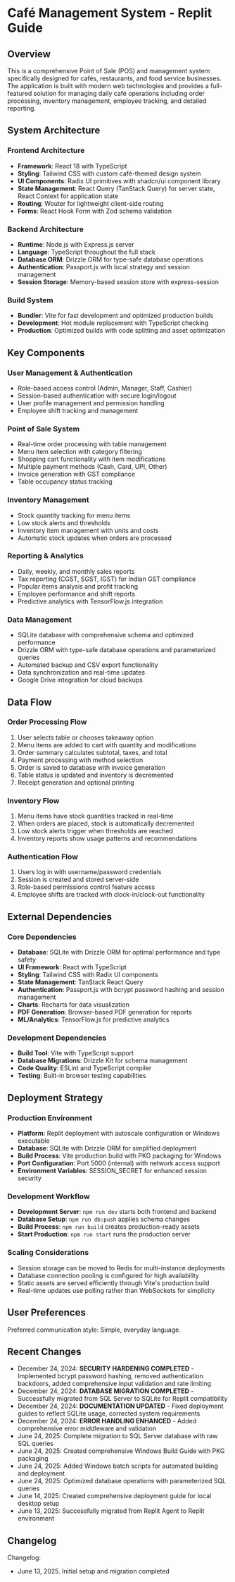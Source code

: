 # Café Management System - Replit Guide

## Overview

This is a comprehensive Point of Sale (POS) and management system specifically designed for cafés, restaurants, and food service businesses. The application is built with modern web technologies and provides a full-featured solution for managing daily café operations including order processing, inventory management, employee tracking, and detailed reporting.

## System Architecture

### Frontend Architecture
- **Framework**: React 18 with TypeScript
- **Styling**: Tailwind CSS with custom café-themed design system
- **UI Components**: Radix UI primitives with shadcn/ui component library
- **State Management**: React Query (TanStack Query) for server state, React Context for application state
- **Routing**: Wouter for lightweight client-side routing
- **Forms**: React Hook Form with Zod schema validation

### Backend Architecture
- **Runtime**: Node.js with Express.js server
- **Language**: TypeScript throughout the full stack
- **Database ORM**: Drizzle ORM for type-safe database operations
- **Authentication**: Passport.js with local strategy and session management
- **Session Storage**: Memory-based session store with express-session

### Build System
- **Bundler**: Vite for fast development and optimized production builds
- **Development**: Hot module replacement with TypeScript checking
- **Production**: Optimized builds with code splitting and asset optimization

## Key Components

### User Management & Authentication
- Role-based access control (Admin, Manager, Staff, Cashier)
- Session-based authentication with secure login/logout
- User profile management and permission handling
- Employee shift tracking and management

### Point of Sale System
- Real-time order processing with table management
- Menu item selection with category filtering
- Shopping cart functionality with item modifications
- Multiple payment methods (Cash, Card, UPI, Other)
- Invoice generation with GST compliance
- Table occupancy status tracking

### Inventory Management
- Stock quantity tracking for menu items
- Low stock alerts and thresholds
- Inventory item management with units and costs
- Automatic stock updates when orders are processed

### Reporting & Analytics
- Daily, weekly, and monthly sales reports
- Tax reporting (CGST, SGST, IGST) for Indian GST compliance
- Popular items analysis and profit tracking
- Employee performance and shift reports
- Predictive analytics with TensorFlow.js integration

### Data Management
- SQLite database with comprehensive schema and optimized performance
- Drizzle ORM with type-safe database operations and parameterized queries
- Automated backup and CSV export functionality
- Data synchronization and real-time updates
- Google Drive integration for cloud backups

## Data Flow

### Order Processing Flow
1. User selects table or chooses takeaway option
2. Menu items are added to cart with quantity and modifications
3. Order summary calculates subtotal, taxes, and total
4. Payment processing with method selection
5. Order is saved to database with invoice generation
6. Table status is updated and inventory is decremented
7. Receipt generation and optional printing

### Inventory Flow
1. Menu items have stock quantities tracked in real-time
2. When orders are placed, stock is automatically decremented
3. Low stock alerts trigger when thresholds are reached
4. Inventory reports show usage patterns and recommendations

### Authentication Flow
1. Users log in with username/password credentials
2. Session is created and stored server-side
3. Role-based permissions control feature access
4. Employee shifts are tracked with clock-in/clock-out functionality

## External Dependencies

### Core Dependencies
- **Database**: SQLite with Drizzle ORM for optimal performance and type safety
- **UI Framework**: React with TypeScript
- **Styling**: Tailwind CSS with Radix UI components
- **State Management**: TanStack React Query
- **Authentication**: Passport.js with bcrypt password hashing and session management
- **Charts**: Recharts for data visualization
- **PDF Generation**: Browser-based PDF generation for reports
- **ML/Analytics**: TensorFlow.js for predictive analytics

### Development Dependencies
- **Build Tool**: Vite with TypeScript support
- **Database Migrations**: Drizzle Kit for schema management
- **Code Quality**: ESLint and TypeScript compiler
- **Testing**: Built-in browser testing capabilities

## Deployment Strategy

### Production Environment
- **Platform**: Replit deployment with autoscale configuration or Windows executable
- **Database**: SQLite with Drizzle ORM for simplified deployment
- **Build Process**: Vite production build with PKG packaging for Windows
- **Port Configuration**: Port 5000 (internal) with network access support
- **Environment Variables**: SESSION_SECRET for enhanced session security

### Development Workflow
- **Development Server**: `npm run dev` starts both frontend and backend
- **Database Setup**: `npm run db:push` applies schema changes
- **Build Process**: `npm run build` creates production-ready assets
- **Start Production**: `npm run start` runs the production server

### Scaling Considerations
- Session storage can be moved to Redis for multi-instance deployments
- Database connection pooling is configured for high availability
- Static assets are served efficiently through Vite's production build
- Real-time updates use polling rather than WebSockets for simplicity

## User Preferences

Preferred communication style: Simple, everyday language.

## Recent Changes

- December 24, 2024: **SECURITY HARDENING COMPLETED** - Implemented bcrypt password hashing, removed authentication backdoors, added comprehensive input validation and rate limiting
- December 24, 2024: **DATABASE MIGRATION COMPLETED** - Successfully migrated from SQL Server to SQLite for Replit compatibility
- December 24, 2024: **DOCUMENTATION UPDATED** - Fixed deployment guides to reflect SQLite usage, corrected system requirements
- December 24, 2024: **ERROR HANDLING ENHANCED** - Added comprehensive error middleware and validation
- June 24, 2025: Complete migration to SQL Server database with raw SQL queries  
- June 24, 2025: Created comprehensive Windows Build Guide with PKG packaging
- June 24, 2025: Added Windows batch scripts for automated building and deployment
- June 24, 2025: Optimized database operations with parameterized SQL queries
- June 14, 2025: Created comprehensive deployment guide for local desktop setup
- June 13, 2025: Successfully migrated from Replit Agent to Replit environment

## Changelog

Changelog:
- June 13, 2025. Initial setup and migration completed